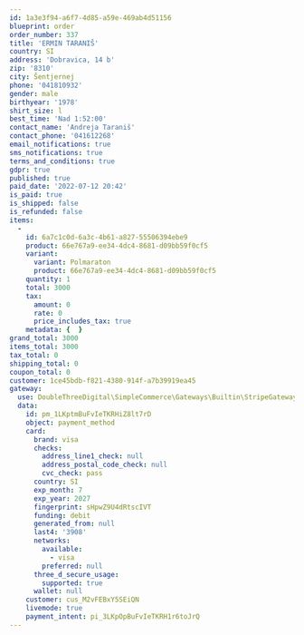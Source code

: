 ```yaml
---
id: 1a3e3f94-a6f7-4d85-a59e-469ab4d51156
blueprint: order
order_number: 337
title: 'ERMIN TARANIŠ'
country: SI
address: 'Dobravica, 14 b'
zip: '8310'
city: Šentjernej
phone: '041810932'
gender: male
birthyear: '1978'
shirt_size: l
best_time: 'Nad 1:52:00'
contact_name: 'Andreja Taraniš'
contact_phone: '041612268'
email_notifications: true
sms_notifications: true
terms_and_conditions: true
gdpr: true
published: true
paid_date: '2022-07-12 20:42'
is_paid: true
is_shipped: false
is_refunded: false
items:
  -
    id: 6a7c1c0d-6a3c-4b61-a827-55506394ebe9
    product: 66e767a9-ee34-4dc4-8681-d09bb59f0cf5
    variant:
      variant: Polmaraton
      product: 66e767a9-ee34-4dc4-8681-d09bb59f0cf5
    quantity: 1
    total: 3000
    tax:
      amount: 0
      rate: 0
      price_includes_tax: true
    metadata: {  }
grand_total: 3000
items_total: 3000
tax_total: 0
shipping_total: 0
coupon_total: 0
customer: 1ce45bdb-f821-4380-914f-a7b39919ea45
gateway:
  use: DoubleThreeDigital\SimpleCommerce\Gateways\Builtin\StripeGateway
  data:
    id: pm_1LKptmBuFvIeTKRHiZ8lt7rD
    object: payment_method
    card:
      brand: visa
      checks:
        address_line1_check: null
        address_postal_code_check: null
        cvc_check: pass
      country: SI
      exp_month: 7
      exp_year: 2027
      fingerprint: sHpwZ9U4dRtscIVT
      funding: debit
      generated_from: null
      last4: '3908'
      networks:
        available:
          - visa
        preferred: null
      three_d_secure_usage:
        supported: true
      wallet: null
    customer: cus_M2vFEBxY5SEiQN
    livemode: true
    payment_intent: pi_3LKpOpBuFvIeTKRH1r6toJrQ
---
```

